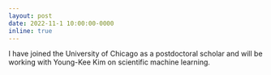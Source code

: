 ```yaml
---
layout: post
date: 2022-11-1 10:00:00-0000
inline: true
---
```


I have joined the University of Chicago as a postdoctoral scholar and will be working with Young-Kee Kim on scientific machine learning.